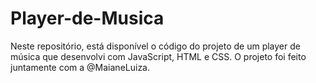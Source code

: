 # Player-de-Musica
Neste repositório, está disponível o código do projeto de um player de música que desenvolvi com JavaScript, HTML e CSS. O projeto foi feito juntamente com a @MaianeLuiza.
